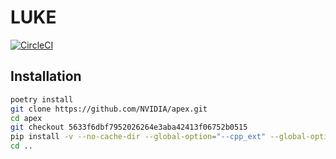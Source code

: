 # LUKE

[![CircleCI](https://circleci.com/gh/studio-ousia/luke.svg?style=svg&circle-token=49524bfde04659b8b54509f7e0f06ec3cf38f15e)](https://circleci.com/gh/studio-ousia/luke)

## Installation

```bash
poetry install
git clone https://github.com/NVIDIA/apex.git
cd apex
git checkout 5633f6dbf7952026264e3aba42413f06752b0515
pip install -v --no-cache-dir --global-option="--cpp_ext" --global-option="--cuda_ext" .
cd ..
```
